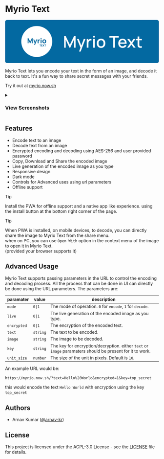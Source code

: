 Myrio Text
===
![Myrio Text Logo](./assets/Banner.svg)

Myrio Text lets you encode your text in the form of an image, and decode it back to text. It's a fun way to share secret
messages with your friends.


Try it out at [myrio.now.sh](https://myrio.now.sh/)

<!-- accordian for screenshots, 2 section, desktop and mobile devices -->
<details>
  <summary>
    <h3>View Screenshots</h3>
  </summary>
  <div>
    <details>
      <summary>
        <h4>Desktop</h4>
      </summary>
      <div>
        <figure>
          <img src="public/assets/screenshots/screenshot-dark-wide-1.png" alt="Encrypting Data - Dark Theme"
            width="100%">
          <figcaption>Encrypting Data - Dark Theme</figcaption>
        </figure>
        <figure>
          <img src="public/assets/screenshots/screenshot-dark-wide-2.png" alt="Decrypting Data - Dark Theme"
            width="100%">
          <figcaption>Decrypting Data - Dark Theme</figcaption>
        </figure>
        <figure>
          <img src="public/assets/screenshots/screenshot-light-wide-1.png" alt="Encrypting Data - Light Theme"
            width="100%">
          <figcaption>Encrypting Data - Light Theme</figcaption>
        </figure>
        <figure>
          <img src="public/assets/screenshots/screenshot-light-wide-2.png" alt="Decrypting Data - Light Theme"
            width="100%">
          <figcaption>Decrypting Data - Light Theme</figcaption>
        </figure>
        <figure>
          <img src="public/assets/screenshots/screenshot-dark-wide-4.png" alt="Decoding Data - Dark Theme" width="100%">
          <figcaption>Decoding Data - Dark Theme</figcaption>
        </figure>
      </div>
    </details>
    <details>
      <summary>
        <h4>Mobile</h4>
      </summary>
      <div>
        <figure>
          <img src="public/assets/screenshots/screenshot-dark-narrow-1.png" alt="Encrypting Data - Dark Theme"
            width="100%">
          <figcaption>Encrypting Data - Dark Theme</figcaption>
        </figure>
        <figure>
          <img src="public/assets/screenshots/screenshot-dark-narrow-2.png" alt="Decrypting Data - Dark Theme"
            width="100%">
          <figcaption>Decrypting Data - Dark Theme</figcaption>
        </figure>
        <figure>
          <img src="public/assets/screenshots/screenshot-light-narrow-1.png" alt="Encrypting Data - Light Theme"
            width="100%">
          <figcaption>Encrypting Data - Light Theme</figcaption>
        </figure>
        <figure>
          <img src="public/assets/screenshots/screenshot-light-narrow-2.png" alt="Decrypting Data - Light Theme"
            width="100%">
          <figcaption>Decrypting Data - Light Theme</figcaption>
        </figure>
        <figure>
          <img src="public/assets/screenshots/screenshot-dark-narrow-4.png" alt="Decoding Data - Dark Theme"
            width="100%">
          <figcaption>Decoding Data - Dark Theme</figcaption>
        </figure>
      </div>
    </details>
  </div>
</details>


## Features
- Encode text to an image
- Decode text from an image
- Encrypted encoding and decoding using AES-256 and user provided password
- Copy, Download and Share the encoded image
- Live generation of the encoded image as you type
- Responsive design
- Dark mode
- Controls for Advanced uses using url parameters
- Offline support

> [!TIP]
> Install the PWA for offline support and a native app like experience. using the install button at the bottom right
corner of the page.

> [!TIP]
> When PWA is installed, on mobile devices, to decode, you can directly share the image to Myrio Text from the share
menu.\
> when on PC, you can use `Open With` option in the context menu of the image to open it in Myrio Text.\
> (provided your browser supports it)

## Advanced Usage
Myrio Text supports passing parameters in the URL to control the encoding and decoding process. All the process that can
be done in UI can directly be done using the URL parameters. The parameters are:

| paramater | value | description |
| --- | --- | --- |
| `mode` | `0\|1` | The mode of operation. `0` for `encode`, `1` for `decode`. |
| `live` | `0\|1` | The live generation of the encoded image as you type. |
| `encrypted` | `0\|1` | The encryption of the encoded text. |
| `text` | `string` | The text to be encoded. |
| `image` | `string` | The image to be decoded. |
| `key` | `string` | The key for encryption/decryption. either `text` or `image` paramaters should be present for it to work. |
| `unit_size` | `number` | The size of the unit in pixels. Default is `10`. |

An example URL would be:
```
https://myrio.now.sh/?text=Hello%20World&encrypted=1&key=top_secret
```
this would encode the text `Hello World` with encryption using the key `top_secret`

## Authors
- Arnav Kumar ([@arnav-kr](https://github.com/arnav-kr))

## License
This project is licensed under the AGPL-3.0 License - see the [LICENSE](LICENSE) file for details.
